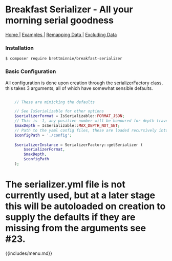 # Breakfast Serializer - All your morning serial goodness

<nav>
    <span>
        <a href='index.md'>
            Home
        </a>
    </span>
    | 
    <span>
        <a href='examples.md'>
            Examples
        </a>
    </span>
     |
    <span>
        <a href='remapping.md'>
            Remapping Data
        </a>
    </span>
     | 
    <span>
        <a href='exclusions.md'>
            Excluding Data
        </a>
    </span>
</nav>

### Installation

`$ composer require brettminnie/breakfast-serializer`

### Basic Configuration

All configuration is done upon creation through the serializerFactory class, this takes 3 arguments, all of which have 
somewhat sensible defaults.

```php

    // These are mimicking the defaults

    // See IsSerializable for other options
    $serializerFormat = IsSerializable::FORMAT_JSON; 
    // This is -1, any positive number will be honoured for depth traversal
    $maxDepth = IsSerializable::MAX_DEPTH_NOT_SET; 
    // Path to the yaml config files, these are loaded recursively into an array in the Serializer instance
    $configPath = './config'; 
    
    $serializerInstance = SerializerFactory::getSerializer (
        $serializerFormat,
        $maxDepth,
        $configPath
    );
```

The serializer.yml file is not currently used, but at a later stage this will be autoloaded on creation to supply the 
defaults if they are missing from the arguments see #23.
=======
{{includes/menu.md}}

